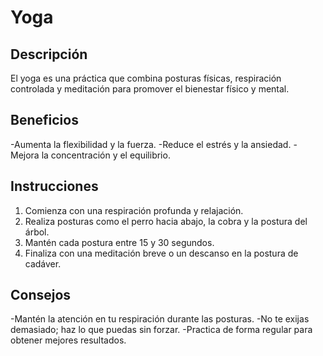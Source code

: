 # Yoga

## Descripción
El yoga es una práctica que combina posturas físicas, respiración controlada y meditación para promover el bienestar físico y mental.

## Beneficios
-Aumenta la flexibilidad y la fuerza.
-Reduce el estrés y la ansiedad.
-Mejora la concentración y el equilibrio.

## Instrucciones
1. Comienza con una respiración profunda y relajación.
2. Realiza posturas como el perro hacia abajo, la cobra y la postura del árbol.
3. Mantén cada postura entre 15 y 30 segundos.
4. Finaliza con una meditación breve o un descanso en la postura de cadáver.

## Consejos
-Mantén la atención en tu respiración durante las posturas.
-No te exijas demasiado; haz lo que puedas sin forzar.
-Practica de forma regular para obtener mejores resultados.